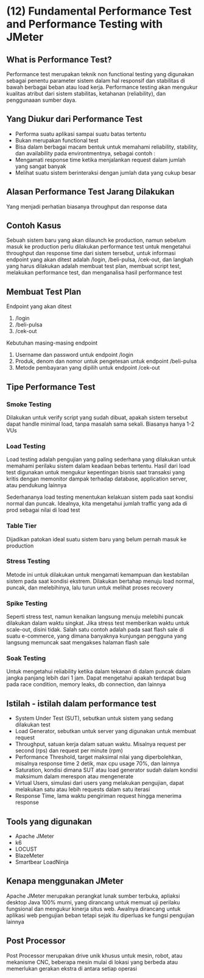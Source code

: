 # (12) Fundamental Performance Test and Performance Testing with JMeter

## What is Performance Test?
Performance test merupakan teknik non functional testing yang digunakan sebagai penentu parameter sistem dalam hal responsif dan stabilitas di bawah berbagai beban atau load kerja. Performance testing akan mengukur kualitas atribut dari sistem stabilitas, ketahanan (reliability), dan penggunaaan sumber daya.

## Yang Diukur dari Performance Test
- Performa suatu aplikasi sampai suatu batas tertentu
- Bukan merupakan functional test
- Bisa dalam berbagai macam bentuk untuk memahami reliability, stability, dan availability pada environtmentnya, sebagai contoh :
- Mengamati response time ketika menjalankan request dalam jumlah yang sangat banyak
- Melihat suatu sistem berinteraksi dengan jumlah data yang cukup besar

## Alasan Performance Test Jarang Dilakukan
Yang menjadi perhatian biasanya throughput dan response data

## Contoh Kasus
Sebuah sistem baru yang akan dilaunch ke production, namun sebelum masuk ke production perlu dilakukan performance test untuk mengetahui throughput dan response time dari sistem tersebut, untuk informasi endpoint yang akan ditest adalah /login, /beli-pulsa, /cek-out, dan langkah yang harus dilakukan adalah membuat test plan, membuat script test, melakukan performance test, dan menganalisa hasil performance test


## Membuat Test Plan
Endpoint yang akan ditest
1. /login
2. /beli-pulsa
3. /cek-out

Kebutuhan masing-masing endpoint
1. Username dan password untuk endpoint /login
2. Produk, denom dan nomor untuk pengetesan untuk endpoint /beli-pulsa
3. Metode pembayaran yang dipilih untuk endpoint /cek-out

## Tipe Performance Test
### Smoke Testing
Dilakukan untuk verify script yang sudah dibuat, apakah sistem tersebut dapat handle minimal load, tanpa masalah sama sekali. Biasanya hanya 1-2 VUs

### Load Testing
Load testing adalah pengujian yang paling sederhana yang dilakukan untuk memahami perilaku sistem dalam keadaan bebas tertentu. Hasil dari load test digunakan untuk mengukur kepentingan bisnis saat transaksi yang kritis dengan memonitor dampak terhadap database, application server, atau pendukung lainnya

Sederhananya load testing menentukan kelakuan sistem pada saat kondisi normal dan puncak. Idealnya, kita mengetahui jumlah traffic yang ada di prod sebagai nilai di load test

### Table Tier
Dijadikan patokan ideal suatu sistem baru yang belum pernah masuk ke production

### Stress Testing
Metode ini untuk dilakukan untuk mengamati kemampuan dan kestabilan sistem pada saat kondisi ekstrem. Dilakukan bertahap menuju load normal, puncak, dan melebihinya, lalu turun untuk melihat proses recovery

### Spike Testing
Seperti stress test, namun kenaikan langsung menuju melebihi puncak dilakukan dalam waktu singkat. Jika stress test memberikan waktu untuk scale-out, disini tidak. Salah satu contoh adalah pada saat flash sale di suatu e-commerce, yang dimana banyaknya kunjungan pengguna yang langsung memuncak saat mengakses halaman flash sale

### Soak Testing
Untuk mengetahui reliability ketika dalam tekanan di dalam puncak dalam jangka panjang lebih dari 1 jam. Dapat mengetahui apakah terdapat bug pada race condition, memory leaks, db connection, dan lainnya

## Istilah - istilah dalam performance test
- System Under Test (SUT), sebutkan untuk sistem yang sedang dilakukan test
- Load Generator, sebutkan untuk server yang digunakan untuk membuat request
- Throughput, satuan kerja dalam satuan waktu. Misalnya request per second (rps) dan request per minute (rpm)
- Performance Threshold, target maksimal nilai yang diperbolehkan, misalnya response time 2 detik, max cpu usage 70%, dan lainnya
- Saturation, kondisi dimana SUT atau load generator sudah dalam kondisi maksimum dalam merespon atau mengenerate
- Virtual Users, simulasi dari users yang melakukan pengujian, dapat melakukan satu atau lebih requests dalam satu iterasi
- Response Time, lama waktu pengiriman request hingga menerima response

## Tools yang digunakan
- Apache JMeter
- k6
- LOCUST
- BlazeMeter
- Smartbear LoadNinja

## Kenapa menggunakan JMeter
Apache JMeter merupakan perangkat lunak sumber terbuka, apliaksi desktop Java 100% murni, yang dirancang untuk memuat uji perilaku fungsional dan mengukur kinerja situs web. Awalnya dirancang untuk aplikasi web pengujian beban tetapi sejak itu diperluas ke fungsi pengujian lainnya

## Post Processor
Post Processor merupakan drive unik khusus untuk mesin, robot, atau mekanisme CNC, beberapa mesin mulai di lokasi yang berbeda atau memerlukan gerakan ekstra di antara setiap operasi



